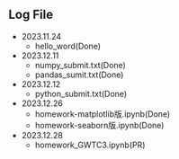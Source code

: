 ## Log File

- 2023.11.24
    - hello_word(Done)
- 2023.12.11
    - numpy_submit.txt(Done)
    - pandas_sumit.txt(Done)
- 2023.12.12
    - python_submit.txt(Done)
- 2023.12.26
    - homework-matplotlib版.ipynb(Done)
    - homework-seaborn版.ipynb(Done)
- 2023.12.28
    - homework_GWTC3.ipynb(PR)
